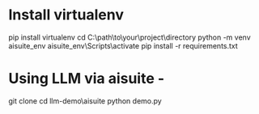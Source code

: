 # Install virtualenv
pip install virtualenv
cd C:\path\to\your\project\directory
python -m venv aisuite_env
aisuite_env\Scripts\activate
pip install -r requirements.txt


# Using LLM via aisuite -
git clone
cd llm-demo\aisuite
python demo.py
